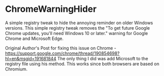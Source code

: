 # ChromeWarningHider

A simple registry tweak to hide the annoying reminder on older Windows versions.
This simple registry tweak removes the "To get future Google Chrome updates, you'll need Windows 10 or later." warning for Google Chrome and Microsoft Edge.

Original Author's Post for fixing this issue on Chrome - https://support.google.com/chrome/thread/190854698?hl=en&msgid=191681844
The only thing I did was add Microsoft to the registry file using his method. This works since both browsers are based on Chromium.
